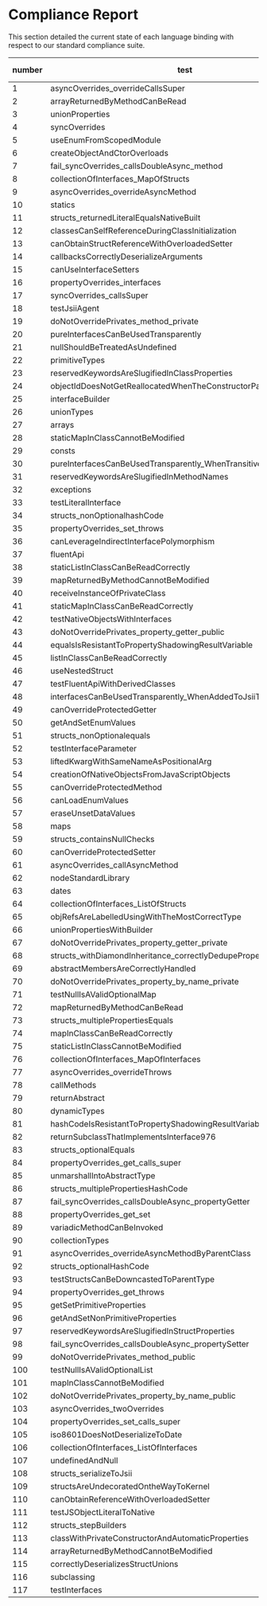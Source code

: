 # Compliance Report

This section detailed the current state of each language binding with respect to our standard compliance suite.

| number | test                                                              | description | java (100.00%) | golang (0.85%) | Dotnet | Python |
| ------ | ----------------------------------------------------------------- | ----------- | -------------- | -------------- | ------ | ------ |
| 1      | asyncOverrides_overrideCallsSuper                                 |             | ✅              | ❌              | N/A    | N/A    |
| 2      | arrayReturnedByMethodCanBeRead                                    |             | ✅              | ❌              | N/A    | N/A    |
| 3      | unionProperties                                                   |             | ✅              | ❌              | N/A    | N/A    |
| 4      | syncOverrides                                                     |             | ✅              | ❌              | N/A    | N/A    |
| 5      | useEnumFromScopedModule                                           |             | ✅              | ❌              | N/A    | N/A    |
| 6      | createObjectAndCtorOverloads                                      |             | ✅              | ❌              | N/A    | N/A    |
| 7      | fail_syncOverrides_callsDoubleAsync_method                        |             | ✅              | ❌              | N/A    | N/A    |
| 8      | collectionOfInterfaces_MapOfStructs                               |             | ✅              | ❌              | N/A    | N/A    |
| 9      | asyncOverrides_overrideAsyncMethod                                |             | ✅              | ❌              | N/A    | N/A    |
| 10     | statics                                                           |             | ✅              | ❌              | N/A    | N/A    |
| 11     | structs_returnedLiteralEqualsNativeBuilt                          |             | ✅              | ❌              | N/A    | N/A    |
| 12     | classesCanSelfReferenceDuringClassInitialization                  |             | ✅              | ❌              | N/A    | N/A    |
| 13     | canObtainStructReferenceWithOverloadedSetter                      |             | ✅              | ❌              | N/A    | N/A    |
| 14     | callbacksCorrectlyDeserializeArguments                            |             | ✅              | ❌              | N/A    | N/A    |
| 15     | canUseInterfaceSetters                                            |             | ✅              | ❌              | N/A    | N/A    |
| 16     | propertyOverrides_interfaces                                      |             | ✅              | ❌              | N/A    | N/A    |
| 17     | syncOverrides_callsSuper                                          |             | ✅              | ❌              | N/A    | N/A    |
| 18     | testJsiiAgent                                                     |             | ✅              | ❌              | N/A    | N/A    |
| 19     | doNotOverridePrivates_method_private                              |             | ✅              | ❌              | N/A    | N/A    |
| 20     | pureInterfacesCanBeUsedTransparently                              |             | ✅              | ❌              | N/A    | N/A    |
| 21     | nullShouldBeTreatedAsUndefined                                    |             | ✅              | ❌              | N/A    | N/A    |
| 22     | primitiveTypes                                                    |             | ✅              | ❌              | N/A    | N/A    |
| 23     | reservedKeywordsAreSlugifiedInClassProperties                     |             | ✅              | ❌              | N/A    | N/A    |
| 24     | objectIdDoesNotGetReallocatedWhenTheConstructorPassesThisOut      |             | ✅              | ❌              | N/A    | N/A    |
| 25     | interfaceBuilder                                                  |             | ✅              | ❌              | N/A    | N/A    |
| 26     | unionTypes                                                        |             | ✅              | ❌              | N/A    | N/A    |
| 27     | arrays                                                            |             | ✅              | ❌              | N/A    | N/A    |
| 28     | staticMapInClassCannotBeModified                                  |             | ✅              | ❌              | N/A    | N/A    |
| 29     | consts                                                            |             | ✅              | ❌              | N/A    | N/A    |
| 30     | pureInterfacesCanBeUsedTransparently_WhenTransitivelyImplementing |             | ✅              | ❌              | N/A    | N/A    |
| 31     | reservedKeywordsAreSlugifiedInMethodNames                         |             | ✅              | ❌              | N/A    | N/A    |
| 32     | exceptions                                                        |             | ✅              | ❌              | N/A    | N/A    |
| 33     | testLiteralInterface                                              |             | ✅              | ❌              | N/A    | N/A    |
| 34     | structs_nonOptionalhashCode                                       |             | ✅              | ❌              | N/A    | N/A    |
| 35     | propertyOverrides_set_throws                                      |             | ✅              | ❌              | N/A    | N/A    |
| 36     | canLeverageIndirectInterfacePolymorphism                          |             | ✅              | ❌              | N/A    | N/A    |
| 37     | fluentApi                                                         |             | ✅              | ❌              | N/A    | N/A    |
| 38     | staticListInClassCanBeReadCorrectly                               |             | ✅              | ❌              | N/A    | N/A    |
| 39     | mapReturnedByMethodCannotBeModified                               |             | ✅              | ❌              | N/A    | N/A    |
| 40     | receiveInstanceOfPrivateClass                                     |             | ✅              | ❌              | N/A    | N/A    |
| 41     | staticMapInClassCanBeReadCorrectly                                |             | ✅              | ❌              | N/A    | N/A    |
| 42     | testNativeObjectsWithInterfaces                                   |             | ✅              | ❌              | N/A    | N/A    |
| 43     | doNotOverridePrivates_property_getter_public                      |             | ✅              | ❌              | N/A    | N/A    |
| 44     | equalsIsResistantToPropertyShadowingResultVariable                |             | ✅              | ❌              | N/A    | N/A    |
| 45     | listInClassCanBeReadCorrectly                                     |             | ✅              | ❌              | N/A    | N/A    |
| 46     | useNestedStruct                                                   |             | ✅              | ❌              | N/A    | N/A    |
| 47     | testFluentApiWithDerivedClasses                                   |             | ✅              | ❌              | N/A    | N/A    |
| 48     | interfacesCanBeUsedTransparently_WhenAddedToJsiiType              |             | ✅              | ❌              | N/A    | N/A    |
| 49     | canOverrideProtectedGetter                                        |             | ✅              | ❌              | N/A    | N/A    |
| 50     | getAndSetEnumValues                                               |             | ✅              | ❌              | N/A    | N/A    |
| 51     | structs_nonOptionalequals                                         |             | ✅              | ❌              | N/A    | N/A    |
| 52     | testInterfaceParameter                                            |             | ✅              | ❌              | N/A    | N/A    |
| 53     | liftedKwargWithSameNameAsPositionalArg                            |             | ✅              | ❌              | N/A    | N/A    |
| 54     | creationOfNativeObjectsFromJavaScriptObjects                      |             | ✅              | ❌              | N/A    | N/A    |
| 55     | canOverrideProtectedMethod                                        |             | ✅              | ❌              | N/A    | N/A    |
| 56     | canLoadEnumValues                                                 |             | ✅              | ❌              | N/A    | N/A    |
| 57     | eraseUnsetDataValues                                              |             | ✅              | ❌              | N/A    | N/A    |
| 58     | maps                                                              |             | ✅              | ✅              | N/A    | N/A    |
| 59     | structs_containsNullChecks                                        |             | ✅              | ❌              | N/A    | N/A    |
| 60     | canOverrideProtectedSetter                                        |             | ✅              | ❌              | N/A    | N/A    |
| 61     | asyncOverrides_callAsyncMethod                                    |             | ✅              | ❌              | N/A    | N/A    |
| 62     | nodeStandardLibrary                                               |             | ✅              | ❌              | N/A    | N/A    |
| 63     | dates                                                             |             | ✅              | ❌              | N/A    | N/A    |
| 64     | collectionOfInterfaces_ListOfStructs                              |             | ✅              | ❌              | N/A    | N/A    |
| 65     | objRefsAreLabelledUsingWithTheMostCorrectType                     |             | ✅              | ❌              | N/A    | N/A    |
| 66     | unionPropertiesWithBuilder                                        |             | ✅              | ❌              | N/A    | N/A    |
| 67     | doNotOverridePrivates_property_getter_private                     |             | ✅              | ❌              | N/A    | N/A    |
| 68     | structs_withDiamondInheritance_correctlyDedupeProperties          |             | ✅              | ❌              | N/A    | N/A    |
| 69     | abstractMembersAreCorrectlyHandled                                |             | ✅              | ❌              | N/A    | N/A    |
| 70     | doNotOverridePrivates_property_by_name_private                    |             | ✅              | ❌              | N/A    | N/A    |
| 71     | testNullIsAValidOptionalMap                                       |             | ✅              | ❌              | N/A    | N/A    |
| 72     | mapReturnedByMethodCanBeRead                                      |             | ✅              | ❌              | N/A    | N/A    |
| 73     | structs_multiplePropertiesEquals                                  |             | ✅              | ❌              | N/A    | N/A    |
| 74     | mapInClassCanBeReadCorrectly                                      |             | ✅              | ❌              | N/A    | N/A    |
| 75     | staticListInClassCannotBeModified                                 |             | ✅              | ❌              | N/A    | N/A    |
| 76     | collectionOfInterfaces_MapOfInterfaces                            |             | ✅              | ❌              | N/A    | N/A    |
| 77     | asyncOverrides_overrideThrows                                     |             | ✅              | ❌              | N/A    | N/A    |
| 78     | callMethods                                                       |             | ✅              | ❌              | N/A    | N/A    |
| 79     | returnAbstract                                                    |             | ✅              | ❌              | N/A    | N/A    |
| 80     | dynamicTypes                                                      |             | ✅              | ❌              | N/A    | N/A    |
| 81     | hashCodeIsResistantToPropertyShadowingResultVariable              |             | ✅              | ❌              | N/A    | N/A    |
| 82     | returnSubclassThatImplementsInterface976                          |             | ✅              | ❌              | N/A    | N/A    |
| 83     | structs_optionalEquals                                            |             | ✅              | ❌              | N/A    | N/A    |
| 84     | propertyOverrides_get_calls_super                                 |             | ✅              | ❌              | N/A    | N/A    |
| 85     | unmarshallIntoAbstractType                                        |             | ✅              | ❌              | N/A    | N/A    |
| 86     | structs_multiplePropertiesHashCode                                |             | ✅              | ❌              | N/A    | N/A    |
| 87     | fail_syncOverrides_callsDoubleAsync_propertyGetter                |             | ✅              | ❌              | N/A    | N/A    |
| 88     | propertyOverrides_get_set                                         |             | ✅              | ❌              | N/A    | N/A    |
| 89     | variadicMethodCanBeInvoked                                        |             | ✅              | ❌              | N/A    | N/A    |
| 90     | collectionTypes                                                   |             | ✅              | ❌              | N/A    | N/A    |
| 91     | asyncOverrides_overrideAsyncMethodByParentClass                   |             | ✅              | ❌              | N/A    | N/A    |
| 92     | structs_optionalHashCode                                          |             | ✅              | ❌              | N/A    | N/A    |
| 93     | testStructsCanBeDowncastedToParentType                            |             | ✅              | ❌              | N/A    | N/A    |
| 94     | propertyOverrides_get_throws                                      |             | ✅              | ❌              | N/A    | N/A    |
| 95     | getSetPrimitiveProperties                                         |             | ✅              | ❌              | N/A    | N/A    |
| 96     | getAndSetNonPrimitiveProperties                                   |             | ✅              | ❌              | N/A    | N/A    |
| 97     | reservedKeywordsAreSlugifiedInStructProperties                    |             | ✅              | ❌              | N/A    | N/A    |
| 98     | fail_syncOverrides_callsDoubleAsync_propertySetter                |             | ✅              | ❌              | N/A    | N/A    |
| 99     | doNotOverridePrivates_method_public                               |             | ✅              | ❌              | N/A    | N/A    |
| 100    | testNullIsAValidOptionalList                                      |             | ✅              | ❌              | N/A    | N/A    |
| 101    | mapInClassCannotBeModified                                        |             | ✅              | ❌              | N/A    | N/A    |
| 102    | doNotOverridePrivates_property_by_name_public                     |             | ✅              | ❌              | N/A    | N/A    |
| 103    | asyncOverrides_twoOverrides                                       |             | ✅              | ❌              | N/A    | N/A    |
| 104    | propertyOverrides_set_calls_super                                 |             | ✅              | ❌              | N/A    | N/A    |
| 105    | iso8601DoesNotDeserializeToDate                                   |             | ✅              | ❌              | N/A    | N/A    |
| 106    | collectionOfInterfaces_ListOfInterfaces                           |             | ✅              | ❌              | N/A    | N/A    |
| 107    | undefinedAndNull                                                  |             | ✅              | ❌              | N/A    | N/A    |
| 108    | structs_serializeToJsii                                           |             | ✅              | ❌              | N/A    | N/A    |
| 109    | structsAreUndecoratedOntheWayToKernel                             |             | ✅              | ❌              | N/A    | N/A    |
| 110    | canObtainReferenceWithOverloadedSetter                            |             | ✅              | ❌              | N/A    | N/A    |
| 111    | testJSObjectLiteralToNative                                       |             | ✅              | ❌              | N/A    | N/A    |
| 112    | structs_stepBuilders                                              |             | ✅              | ❌              | N/A    | N/A    |
| 113    | classWithPrivateConstructorAndAutomaticProperties                 |             | ✅              | ❌              | N/A    | N/A    |
| 114    | arrayReturnedByMethodCannotBeModified                             |             | ✅              | ❌              | N/A    | N/A    |
| 115    | correctlyDeserializesStructUnions                                 |             | ✅              | ❌              | N/A    | N/A    |
| 116    | subclassing                                                       |             | ✅              | ❌              | N/A    | N/A    |
| 117    | testInterfaces                                                    |             | ✅              | ❌              | N/A    | N/A    |
